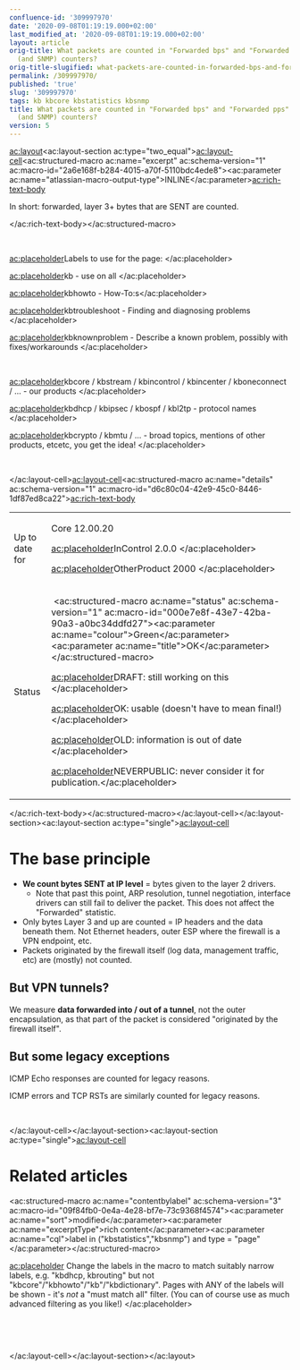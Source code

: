 ```yaml
---
confluence-id: '309997970'
date: '2020-09-08T01:19:19.000+02:00'
last_modified_at: '2020-09-08T01:19:19.000+02:00'
layout: article
orig-title: What packets are counted in "Forwarded bps" and "Forwarded pps" statistics
  (and SNMP) counters?
orig-title-slugified: what-packets-are-counted-in-forwarded-bps-and-forwarded-pps-statistics-and-snmp-counters-
permalink: /309997970/
published: 'true'
slug: '309997970'
tags: kb kbcore kbstatistics kbsnmp
title: What packets are counted in "Forwarded bps" and "Forwarded pps" statistics
  (and SNMP) counters?
version: 5
---
```


<ac:layout><ac:layout-section ac:type="two_equal"><ac:layout-cell><ac:structured-macro ac:name="excerpt" ac:schema-version="1" ac:macro-id="2a6e168f-b284-4015-a70f-5110bdc4ede8"><ac:parameter ac:name="atlassian-macro-output-type">INLINE</ac:parameter><ac:rich-text-body><p>In short: forwarded, layer 3+ bytes that are SENT are counted.</p></ac:rich-text-body></ac:structured-macro><p><br /></p><p><ac:placeholder>Labels to use for the page: </ac:placeholder></p><p><ac:placeholder>kb - use on all </ac:placeholder></p><p><ac:placeholder>kbhowto - How-To:s</ac:placeholder></p><p><ac:placeholder>kbtroubleshoot - Finding and diagnosing problems </ac:placeholder></p><p><ac:placeholder>kbknownproblem - Describe a known problem, possibly with fixes/workarounds </ac:placeholder></p><p><br /></p><p><ac:placeholder>kbcore / kbstream / kbincontrol / kbincenter / kboneconnect / ... - our products </ac:placeholder></p><p><ac:placeholder>kbdhcp / kbipsec / kbospf / kbl2tp - protocol names </ac:placeholder></p><p><ac:placeholder>kbcrypto / kbmtu / ... - broad topics, mentions of other products, etcetc, you get the idea! </ac:placeholder></p><p><br /></p></ac:layout-cell><ac:layout-cell><ac:structured-macro ac:name="details" ac:schema-version="1" ac:macro-id="d6c80c04-42e9-45c0-8446-1df87ed8ca22"><ac:rich-text-body><table class="wrapped"><colgroup> <col /> <col /> </colgroup><tbody><tr><td><p>Up to date for</p></td><td><p>Core 12.00.20</p><p><ac:placeholder>InControl 2.0.0 </ac:placeholder></p><p><ac:placeholder>OtherProduct 2000 </ac:placeholder></p></td></tr><tr><td colspan="1">Status</td><td colspan="1"><div class="content-wrapper"><p>&nbsp;<ac:structured-macro ac:name="status" ac:schema-version="1" ac:macro-id="000e7e8f-43e7-42ba-90a3-a0bc34ddfd27"><ac:parameter ac:name="colour">Green</ac:parameter><ac:parameter ac:name="title">OK</ac:parameter></ac:structured-macro>&nbsp;</p><p><ac:placeholder>DRAFT: still working on this </ac:placeholder></p><p><ac:placeholder>OK: usable (doesn't have to mean final!) </ac:placeholder></p><p><ac:placeholder>OLD: information is out of date </ac:placeholder></p><p><ac:placeholder>NEVERPUBLIC: never consider it for publication.</ac:placeholder></p></div></td></tr></tbody></table></ac:rich-text-body></ac:structured-macro></ac:layout-cell></ac:layout-section><ac:layout-section ac:type="single"><ac:layout-cell><h1>The base principle</h1><ul><li><strong>We count bytes SENT at IP level</strong> = bytes given to the layer 2 drivers. <br /><ul><li>Note that past this point, ARP resolution, tunnel negotiation, interface drivers can still fail to deliver the packet. This does not affect the &quot;Forwarded&quot; statistic.</li></ul></li><li>Only bytes Layer 3 and up are counted = IP headers and the data beneath them. Not Ethernet headers, outer ESP where the firewall is a VPN endpoint, etc.</li><li>Packets originated by the firewall itself (log data, management traffic, etc) are (mostly) not counted.</li></ul><h2>But VPN tunnels?</h2><p>We measure <strong>data forwarded into / out of a tunnel</strong>, not the outer encapsulation, as that part of the packet is considered &quot;originated by the firewall itself&quot;.</p><h2>But some legacy exceptions</h2><p>ICMP Echo responses are counted for legacy reasons.</p><p>ICMP errors and TCP RSTs are similarly counted for legacy reasons.</p><p><br /></p></ac:layout-cell></ac:layout-section><ac:layout-section ac:type="single"><ac:layout-cell><h1>Related articles</h1><p><ac:structured-macro ac:name="contentbylabel" ac:schema-version="3" ac:macro-id="09f84fb0-0e4a-4e28-bf7e-73c9368f4574"><ac:parameter ac:name="sort">modified</ac:parameter><ac:parameter ac:name="excerptType">rich content</ac:parameter><ac:parameter ac:name="cql">label in (&quot;kbstatistics&quot;,&quot;kbsnmp&quot;) and type = &quot;page&quot;</ac:parameter></ac:structured-macro></p><p><ac:placeholder> Change the labels in the macro to match suitably narrow labels, e.g. &quot;kbdhcp, kbrouting&quot; but not &quot;kbcore&quot;/&quot;kbhowto&quot;/&quot;kb&quot;/&quot;kbdictionary&quot;. Pages with ANY of the labels will be shown - it's _not_ a &quot;must match all&quot; filter. (You can of course use as much advanced filtering as you like!) </ac:placeholder></p><p><br /></p><p><br /></p></ac:layout-cell></ac:layout-section></ac:layout>